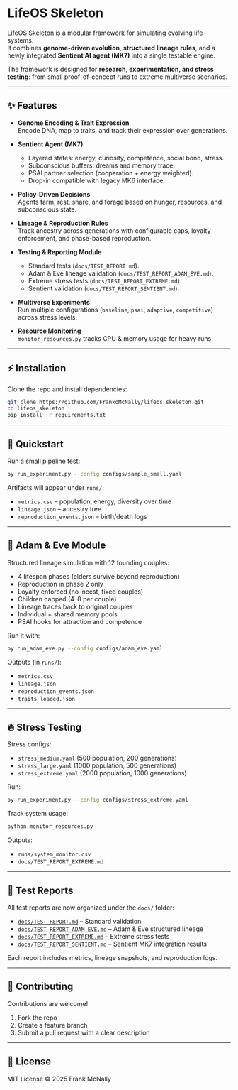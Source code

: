 # LifeOS Skeleton

LifeOS Skeleton is a modular framework for simulating evolving life systems.  
It combines **genome-driven evolution**, **structured lineage rules**, and a newly
integrated **Sentient AI agent (MK7)** into a single testable engine.  

The framework is designed for **research, experimentation, and stress testing**:
from small proof-of-concept runs to extreme multiverse scenarios.

---

## ✨ Features

- **Genome Encoding & Trait Expression**  
  Encode DNA, map to traits, and track their expression over generations.

- **Sentient Agent (MK7)**  
  - Layered states: energy, curiosity, competence, social bond, stress.  
  - Subconscious buffers: dreams and memory trace.  
  - PSAI partner selection (cooperation + energy weighted).  
  - Drop-in compatible with legacy MK6 interface.  

- **Policy-Driven Decisions**  
  Agents farm, rest, share, and forage based on hunger, resources, and
  subconscious state.

- **Lineage & Reproduction Rules**  
  Track ancestry across generations with configurable caps, loyalty enforcement,
  and phase-based reproduction.

- **Testing & Reporting Module**  
  - Standard tests (`docs/TEST_REPORT.md`).  
  - Adam & Eve lineage validation (`docs/TEST_REPORT_ADAM_EVE.md`).  
  - Extreme stress tests (`docs/TEST_REPORT_EXTREME.md`).  
  - Sentient validation (`docs/TEST_REPORT_SENTIENT.md`).  

- **Multiverse Experiments**  
  Run multiple configurations (`baseline`, `psai`, `adaptive`, `competitive`)
  across stress levels.

- **Resource Monitoring**  
  `monitor_resources.py` tracks CPU & memory usage for heavy runs.

---

## ⚡ Installation

Clone the repo and install dependencies:

```bash
git clone https://github.com/FrankoMcNally/lifeos_skeleton.git
cd lifeos_skeleton
pip install -r requirements.txt
```

---

## 🚀 Quickstart

Run a small pipeline test:

```bash
py run_experiment.py --config configs/sample_small.yaml
```

Artifacts will appear under `runs/`:

- `metrics.csv` – population, energy, diversity over time  
- `lineage.json` – ancestry tree  
- `reproduction_events.json` – birth/death logs  

---

## 🌱 Adam & Eve Module

Structured lineage simulation with 12 founding couples:

- 4 lifespan phases (elders survive beyond reproduction)  
- Reproduction in phase 2 only  
- Loyalty enforced (no incest, fixed couples)  
- Children capped (4–8 per couple)  
- Lineage traces back to original couples  
- Individual + shared memory pools  
- PSAI hooks for attraction and competence  

Run it with:

```bash
py run_adam_eve.py --config configs/adam_eve.yaml
```

Outputs (in `runs/`):

- `metrics.csv`  
- `lineage.json`  
- `reproduction_events.json`  
- `traits_loaded.json`  

---

## 🔥 Stress Testing

Stress configs:

- `stress_medium.yaml` (500 population, 200 generations)  
- `stress_large.yaml` (1000 population, 500 generations)  
- `stress_extreme.yaml` (2000 population, 1000 generations)  

Run:

```bash
py run_experiment.py --config configs/stress_extreme.yaml
```

Track system usage:

```bash
python monitor_resources.py
```

Outputs:

- `runs/system_monitor.csv`  
- `docs/TEST_REPORT_EXTREME.md`  

---

## 📑 Test Reports

All test reports are now organized under the `docs/` folder:

- [`docs/TEST_REPORT.md`](docs/TEST_REPORT.md) – Standard validation  
- [`docs/TEST_REPORT_ADAM_EVE.md`](docs/TEST_REPORT_ADAM_EVE.md) – Adam & Eve structured lineage  
- [`docs/TEST_REPORT_EXTREME.md`](docs/TEST_REPORT_EXTREME.md) – Extreme stress tests  
- [`docs/TEST_REPORT_SENTIENT.md`](docs/TEST_REPORT_SENTIENT.md) – Sentient MK7 integration results  

Each report includes metrics, lineage snapshots, and reproduction logs.

---

## 🤝 Contributing

Contributions are welcome!

1. Fork the repo  
2. Create a feature branch  
3. Submit a pull request with a clear description  

---

## 📜 License

MIT License © 2025 Frank McNally
